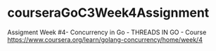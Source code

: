 # courseraGoC3Week4Assignment
Assigment Week #4- Concurrency in Go - THREADS IN GO - Course https://www.coursera.org/learn/golang-concurrency/home/week/4
